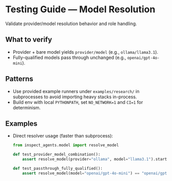 # Testing Guide — Model Resolution

Validate provider/model resolution behavior and role handling.

## What to verify
- Provider + bare model yields `provider/model` (e.g., `ollama/llama3.1`).
- Fully-qualified models pass through unchanged (e.g., `openai/gpt-4o-mini`).

## Patterns
- Use provided example runners under `examples/research/` in subprocesses to avoid importing heavy stacks in-process.
- Build env with local `PYTHONPATH`, set `NO_NETWORK=1` and `CI=1` for determinism.

## Examples
- Direct resolver usage (faster than subprocess):
  ```python
  from inspect_agents.model import resolve_model

  def test_provider_model_combination():
      assert resolve_model(provider="ollama", model="llama3.1").startswith("ollama/")

  def test_passthrough_fully_qualified():
      assert resolve_model(model="openai/gpt-4o-mini") == "openai/gpt-4o-mini"
  ```
